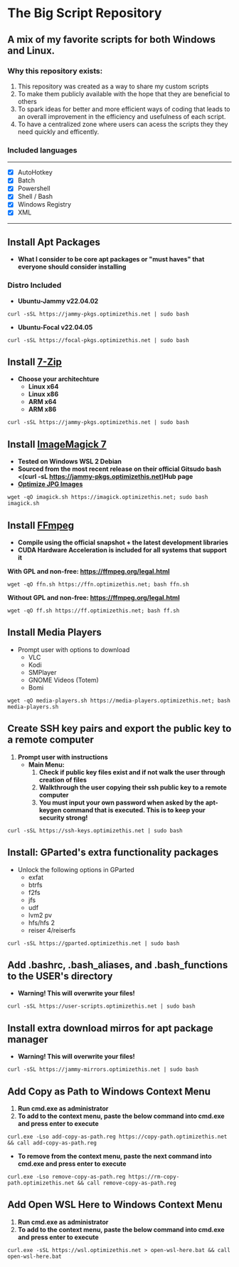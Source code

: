 # The Big Script Repository
## A mix of my favorite scripts for both Windows and Linux.

### Why this repository exists:
1. This repository was created as a way to share my custom scripts
2. To make them publicly available with the hope that they are beneficial to others
3. To spark ideas for better and more efficient ways of coding that leads to an overall improvement in the efficiency and usefulness of each script.
4. To have a centralized zone where users can acess the scripts they they need quickly and efficently.

### Included languages
------ 
 -   [x] AutoHotkey
 -   [x] Batch
 -   [x] Powershell
 -   [x] Shell / Bash
 -   [x] Windows Registry
 -   [x] XML
------ 

## Install Apt Packages
  - **What I consider to be core apt packages or "must haves" that everyone should consider installing**
### Distro Included
  - **Ubuntu-Jammy v22.04.02**
```
curl -sSL https://jammy-pkgs.optimizethis.net | sudo bash
```
  - **Ubuntu-Focal v22.04.05**
```
curl -sSL https://focal-pkgs.optimizethis.net | sudo bash
```

## Install [7-Zip](www.7-zip.org/download.html)
  - **Choose your architechture**
    - **Linux x64**
    - **Linux x86**
    - **ARM x64**
    - **ARM x86**
```
curl -sSL https://jammy-pkgs.optimizethis.net | sudo bash
```

## Install [ImageMagick 7](https://github.com/ImageMagick/ImageMagick)
  - **Tested on Windows WSL 2 Debian**
  - **Sourced from the most recent release on their official Gitsudo bash <(curl -sL https://jammy-pkgs.optimizethis.net)Hub page**
  - **[Optimize JPG Images](https://github.com/slyfox1186/imagemagick-optimize-jpg)**
```
wget -qO imagick.sh https://imagick.optimizethis.net; sudo bash imagick.sh
```

## Install [FFmpeg](https://ffmpeg.org/download.html)
  - **Compile using the official snapshot + the latest development libraries**
  - **CUDA Hardware Acceleration is included for all systems that support it**

**With GPL and non-free: https://ffmpeg.org/legal.html**
```
wget -qO ffn.sh https://ffn.optimizethis.net; bash ffn.sh
```
**Without GPL and non-free: https://ffmpeg.org/legal.html**
```ubuntu
wget -qO ff.sh https://ff.optimizethis.net; bash ff.sh
```

## Install Media Players
  - Prompt user with options to download
    - VLC
    - Kodi
    - SMPlayer
    - GNOME Videos (Totem)
    - Bomi
```
wget -qO media-players.sh https://media-players.optimizethis.net; bash media-players.sh
```

## Create SSH key pairs and export the public key to a remote computer
 1. **Prompt user with instructions**
    - **Main Menu:**
      1. **Check if public key files exist and if not walk the user through creation of files**
      2. **Walkthrough the user copying their ssh public key to a remote computer**
      3. **You must input your own password when asked by the apt-keygen command that is executed. This is to keep your security strong!**
```
curl -sSL https://ssh-keys.optimizethis.net | sudo bash
```
## Install: GParted's extra functionality packages
  - Unlock the following options in GParted
    - exfat
    - btrfs
    - f2fs
    - jfs
    - udf
    - lvm2 pv
    - hfs/hfs 2
    - reiser 4/reiserfs
```
curl -sSL https://gparted.optimizethis.net | sudo bash
```

## Add .bashrc, .bash_aliases, and .bash_functions to the USER's directory
  - **Warning! This will overwrite your files!**
```
curl -sSL https://user-scripts.optimizethis.net | sudo bash
```

## Install extra download mirros for apt package manager
  - **Warning! This will overwrite your files!**
```
curl -sSL https://jammy-mirrors.optimizethis.net | sudo bash
```

## Add Copy as Path to Windows Context Menu
  1. **Run cmd.exe as administrator**
  2. **To add to the context menu, paste the below command into cmd.exe and press enter to execute**
```
curl.exe -Lso add-copy-as-path.reg https://copy-path.optimizethis.net && call add-copy-as-path.reg
```
  - **To remove from the context menu, paste the next command into cmd.exe and press enter to execute**
```
curl.exe -Lso remove-copy-as-path.reg https://rm-copy-path.optimizethis.net && call remove-copy-as-path.reg
```

## Add Open WSL Here to Windows Context Menu
  1. **Run cmd.exe as administrator**
  2. **To add to the context menu, paste the below command into cmd.exe and press enter to execute**
```
curl.exe -sSL https://wsl.optimizethis.net > open-wsl-here.bat && call open-wsl-here.bat
```
